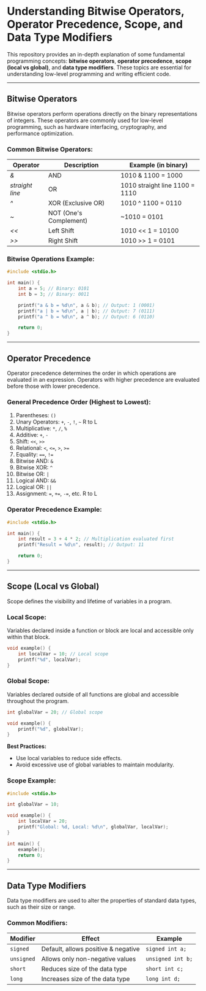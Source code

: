 # Understanding Bitwise Operators, Operator Precedence, Scope, and Data Type Modifiers

This repository provides an in-depth explanation of some fundamental programming concepts: **bitwise operators**, **operator precedence**, **scope (local vs global)**, and **data type modifiers**. These topics are essential for understanding low-level programming and writing efficient code.

---

## Bitwise Operators

Bitwise operators perform operations directly on the binary representations of integers. These operators are commonly used for low-level programming, such as hardware interfacing, cryptography, and performance optimization.

### Common Bitwise Operators:

| Operator         | Description               | Example (in binary)            |
|------------------|---------------------------|--------------------------------|
| *&*              | AND                       | 1010 & 1100 = 1000             |
| *straight line*  | OR                        | 1010 straight line 1100 = 1110 |
| *^*              | XOR (Exclusive OR)        | 1010 ^ 1100 = 0110             |
| *~*              | NOT (One's Complement)    | ~1010 = 0101                   |
| *<<*             | Left Shift                | 1010 << 1 = 10100              |
| *>>*             | Right Shift               | 1010 >> 1 = 0101               |

### Bitwise Operations Example:
```c
#include <stdio.h>

int main() {
    int a = 5; // Binary: 0101
    int b = 3; // Binary: 0011

    printf("a & b = %d\n", a & b); // Output: 1 (0001)
    printf("a | b = %d\n", a | b); // Output: 7 (0111)
    printf("a ^ b = %d\n", a ^ b); // Output: 6 (0110)

    return 0;
}
```

---

## Operator Precedence

Operator precedence determines the order in which operations are evaluated in an expression. Operators with higher precedence are evaluated before those with lower precedence.

### General Precedence Order (Highest to Lowest):
1. Parentheses: `()`
2. Unary Operators: `+`, `-`, `!`, `~` R to L
3. Multiplicative: `*`, `/`, `%`
4. Additive: `+`, `-`
5. Shift: `<<`, `>>`
6. Relational: `<`, `<=`, `>`, `>=`
7. Equality: `==`, `!=`
8. Bitwise AND: `&`
9. Bitwise XOR: `^`
10. Bitwise OR: `|`
11. Logical AND: `&&`
12. Logical OR: `||`
13. Assignment: `=`, `+=`, `-=`, etc. R to L

### Operator Precedence Example:
```c
#include <stdio.h>

int main() {
    int result = 3 + 4 * 2; // Multiplication evaluated first
    printf("Result = %d\n", result); // Output: 11

    return 0;
}
```

---

## Scope (Local vs Global)

Scope defines the visibility and lifetime of variables in a program.

### Local Scope:
Variables declared inside a function or block are local and accessible only within that block.
```c
void example() {
    int localVar = 10; // Local scope
    printf("%d", localVar); 
}
```

### Global Scope:
Variables declared outside of all functions are global and accessible throughout the program.
```c
int globalVar = 20; // Global scope

void example() {
    printf("%d", globalVar);
}
```

**Best Practices:**
- Use local variables to reduce side effects.
- Avoid excessive use of global variables to maintain modularity.

### Scope Example:
```c
#include <stdio.h>

int globalVar = 10;

void example() {
    int localVar = 20;
    printf("Global: %d, Local: %d\n", globalVar, localVar);
}

int main() {
    example();
    return 0;
}
```

---

## Data Type Modifiers

Data type modifiers are used to alter the properties of standard data types, such as their size or range.

### Common Modifiers:

| Modifier   | Effect                               | Example            |
|------------|--------------------------------------|--------------------|
| `signed`   | Default, allows positive & negative  | `signed int a;`    |
| `unsigned` | Allows only non-negative values      | `unsigned int b;`  |
| `short`    | Reduces size of the data type        | `short int c;`     |
| `long`     | Increases size of the data type      | `long int d;`      |
